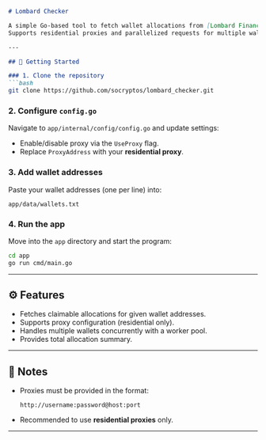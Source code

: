 ````markdown
# Lombard Checker

A simple Go-based tool to fetch wallet allocations from [Lombard Finance](https://lombard.finance) claim API.  
Supports residential proxies and parallelized requests for multiple wallets.  

---

## 🚀 Getting Started

### 1. Clone the repository
```bash
git clone https://github.com/socryptos/lombard_checker.git
````

### 2. Configure `config.go`

Navigate to `app/internal/config/config.go` and update settings:

* Enable/disable proxy via the `UseProxy` flag.
* Replace `ProxyAddress` with your **residential proxy**.

### 3. Add wallet addresses

Paste your wallet addresses (one per line) into:

```
app/data/wallets.txt
```

### 4. Run the app

Move into the `app` directory and start the program:

```bash
cd app
go run cmd/main.go
```

---

## ⚙️ Features

* Fetches claimable allocations for given wallet addresses.
* Supports proxy configuration (residential only).
* Handles multiple wallets concurrently with a worker pool.
* Provides total allocation summary.

---

## 📌 Notes

* Proxies must be provided in the format:

  ```
  http://username:password@host:port
  ```
* Recommended to use **residential proxies** only.

---
